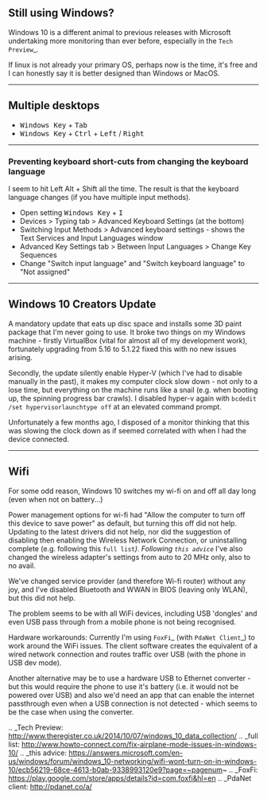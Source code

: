 ## Still using Windows?

Windows 10 is a different animal to previous releases with Microsoft undertaking more monitoring than ever before, especially in the `Tech Preview`_.

If linux is not already your primary OS, perhaps now is the time, it's free and I can honestly say it is better designed than Windows or MacOS.

---

## Multiple desktops

- <kbd>Windows Key</kbd> + <kbd>Tab</kbd>
- <kbd>Windows Key</kbd> + <kbd>Ctrl</kbd> + <kbd>Left</kbd> / <kbd>Right</kbd>

---

### Preventing keyboard short-cuts from changing the keyboard language

I seem to hit Left Alt + Shift all the time. The result is that the keyboard language changes (if you have multiple input methods).

- Open setting <kbd>Windows Key</kbd> + <kbd>I</kbd> 
- Devices > Typing tab > Advanced Keyboard Settings (at the bottom)
- Switching Input Methods > Advanced keyboard settings - shows the Text Services and Input Languages window
- Advanced Key Settings tab > Between Input Languages > Change Key Sequences
- Change "Switch input language" and "Switch keyboard language" to "Not assigned"

---

## Windows 10 Creators Update

A mandatory update that eats up disc space and installs some 3D paint package that I'm never going to use. It broke two things on my Windows machine - firstly VirtualBox (vital for almost all of my development work), fortunately upgrading from 5.16 to 5.1.22 fixed this with no new issues arising.

Secondly, the update silently enable Hyper-V (which I've had to disable manually in the past), it makes my computer clock slow down - not only to a lose time, but everything on the machine runs like a snail (e.g. when booting up, the spinning progress bar crawls). I disabled hyper-v again with `bcdedit /set hypervisorlaunchtype off` at an elevated command prompt.

Unfortunately a few months ago, I disposed of a monitor thinking that this was slowing the clock down as if seemed correlated with when I had the device connected.

---

## Wifi

For some odd reason, Windows 10 switches my wi-fi on and off all day long (even when not on battery...)

Power management options for wi-fi had "Allow the computer to turn off this device to save power" as default, but turning this off did not help.  Updating to the latest drivers did not help, nor did the suggestion of disabling then enabling the Wireless Network Connection, or uninstalling complete (e.g. following this `full list`_). Following `this advice`_ I've also changed the wireless adapter's settings from auto to 20 MHz only, also to no avail.

We've changed service provider (and therefore Wi-fi router) without any joy, and I've disabled Bluetooth and WWAN in BIOS (leaving only WLAN), but this did not help.

The problem seems to be with all WiFi devices, including USB 'dongles' and even USB pass through from a mobile phone is not being recognised.

Hardware workarounds: Currently I'm using `FoxFi`_ (with `PdaNet Client`_) to work around the WiFi issues. The client software creates the equivalent of a wired network connection and routes traffic over USB (with the phone in USB dev mode).

Another alternative may be to use a hardware USB to Ethernet converter - but this would require the phone to use it's battery (i.e. it would not be powered over USB) and also we'd need an app that can enable the internet passthrough even when a USB connection is not detected - which seems to be the case when using the converter.

.. _Tech Preview: http://www.theregister.co.uk/2014/10/07/windows_10_data_collection/
.. _full list: http://www.howto-connect.com/fix-airplane-mode-issues-in-windows-10/
.. _this advice: https://answers.microsoft.com/en-us/windows/forum/windows_10-networking/wifi-wont-turn-on-in-windows-10/ecb56219-68ce-4613-b0ab-9338993120e9?page=~pagenum~
.. _FoxFi: https://play.google.com/store/apps/details?id=com.foxfi&hl=en
.. _PdaNet client: http://pdanet.co/a/
